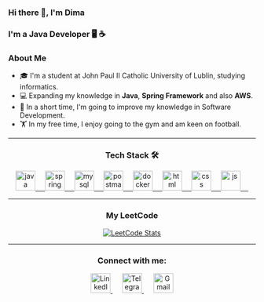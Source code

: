### Hi there 👋, I'm Dima
### I'm a Java Developer 🖥️ ☕️

### About Me

- 🎓 I'm a student at John Paul II Catholic University of Lublin, studying informatics.
- 💻 Expanding my knowledge in **Java**, **Spring Framework** and also **AWS**.
- 🚀 In a short time, I'm going to improve my knowledge in Software Development.
- 🏋️ In my free time, I enjoy going to the gym and am keen on football.

___________

<div align="center">
    <h3>Tech Stack 🛠️</h3>
    <a href="https://www.java.com/pl/" target="_blank" rel="noreferrer"> 
        <img src="https://www.vectorlogo.zone/logos/java/java-icon.svg" alt="java" width="40" height="40"/>&nbsp;&nbsp;&nbsp;&nbsp;
    </a>
    <a href="https://spring.io/" target="_blank" rel="noreferrer"> 
        <img src="https://www.vectorlogo.zone/logos/springio/springio-icon.svg" alt="spring" width="40" height="40"/>&nbsp;&nbsp;&nbsp;&nbsp; 
    </a>
    <a href="https://www.mysql.com/" target="_blank" rel="noreferrer"> 
        <img src="https://www.vectorlogo.zone/logos/mysql/mysql-icon.svg" alt="mysql" width="40" height="40"/>&nbsp;&nbsp;&nbsp;&nbsp;
    </a>
    <a href="https://www.postman.com/" target="_blank" rel="noreferrer"> 
        <img src="https://www.vectorlogo.zone/logos/getpostman/getpostman-icon.svg" alt="postman" width="40" height="40"/>&nbsp;&nbsp;&nbsp;&nbsp;
    </a>
    <a href="https://www.docker.com/" target="_blank" rel="noreferrer"> 
        <img src="https://www.vectorlogo.zone/logos/docker/docker-icon.svg" alt="docker" width="40" height="40"/>&nbsp;&nbsp;&nbsp;&nbsp;
    </a>
    <a href="https://www.w3.org/html/" target="_blank" rel="noreferrer"> 
        <img src="https://www.vectorlogo.zone/logos/w3_html5/w3_html5-icon.svg" alt="html" width="40" height="40"/>&nbsp;&nbsp;&nbsp;&nbsp;
    </a>
    <a href="https://www.w3schools.com/css/" target="_blank" rel="noreferrer"> 
        <img src="https://www.vectorlogo.zone/logos/w3_css/w3_css-icon.svg" alt="css" width="40" height="40"/>&nbsp;&nbsp;&nbsp;&nbsp;
    </a>
    <a href="https://www.w3schools.com/js/" target="_blank" rel="noreferrer"> 
        <img src="https://www.vectorlogo.zone/logos/javascript/javascript-icon.svg" alt="js" width="40" height="40"/>&nbsp;&nbsp;&nbsp;&nbsp;
    </a>
</div>

____

<div align="center">
    <h3>My LeetCode</h3>
    <a href="https://leetcode.com/u/monoskribt_921/" target="_blank">
        <img src="https://leetcard.jacoblin.cool/monoskribt_921?theme=light&font=DM%20Sans" alt="LeetCode Stats"/>
    </a>
</div>


___



<div align="center">
    <h3>Connect with me:</h3>
    <a href="https://www.linkedin.com/in/dmytro-kozub-0497b8296/">
        <img src="https://www.vectorlogo.zone/logos/linkedin/linkedin-icon.svg" alt="LinkedIn" width="40" height="40"/>
    </a>&nbsp;&nbsp;&nbsp;&nbsp;
    <a href="https://t.me/monoskribt">
        <img src="https://www.vectorlogo.zone/logos/telegram/telegram-icon.svg" alt="Telegram" width="40" height="40"/>
    </a>&nbsp;&nbsp;&nbsp;&nbsp;
    <a href="mailto:kozub.dima3@gmail.com">
        <img src="https://www.vectorlogo.zone/logos/gmail/gmail-icon.svg" alt="Gmail" width="40" height="40"/>
    </a>
</div>

